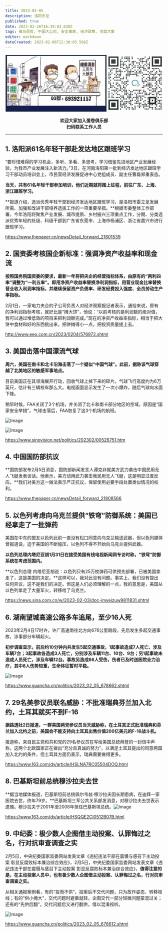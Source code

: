 ```yaml
---
title: 2023-02-05
description: 洛阳东征
published: true
date: 2023-02-26T16:39:03.038Z
tags: 俄乌局势, 中国大公司, 安全事故, 经济政策, 贪腐大案
editor: markdown
dateCreated: 2023-02-06T12:38:05.568Z
---
```


<center style="font-weight:bold;">
  <img src="/assets/join.png" alt="加入蛋卷俱乐部"><br/>
  <p>欢迎大家加入蛋卷俱乐部<br/>扫码联系工作人员</p>
</center>

---

## 1. 洛阳派61名年轻干部赴发达地区跟班学习

“要珍惜难得的学习机会，多听、多看、多思考，学习借鉴先进地区产业发展经验，为我市产业发展注入新活力。”3日，在河南洛阳第一批到经济发达地区跟班学习干部动员培训会上，市民营经济发展促进中心党组成员、副主任曹磊郑重表态。



**当天，共有61名年轻干部参加培训，他们近期就将踏上征程，前往广东、上海、浙江跟班学习。**



**报道介绍，选派优秀年轻干部到经济发达地区跟班学习，是洛阳市委立足发展所需、加强和改进干部培养选拔工作的一项重要举措。**根据市委整体工作部署，今年洛阳将聚焦产业发展、城市提质、乡村振兴三项重点工作，分期、分类选派优秀年轻的处级、科级干部到广东省东莞市、上海市杨浦区、浙江省嘉兴市进行跟班学习。

https://www.thepaper.cn/newsDetail_forward_21801539

## 2. 国资委考核国企新标准：强调净资产收益率和现金流

**按照国务院国资委的要求，最新一年将把央企的经营指标体系，由原有的“两利四率”调整为“一利五率”。即用净资产收益率替换净利润指标，用营业现金比率替换营业收入利润率指标，并继续保留资产负债率、研发经费投入强度、全员劳动生产率指标。**



2月1日，一家电力央企的子公司负责人对经济观察报记者表示，通俗来说，原有的净利润指标考核，就好比是“摊大饼”，他说：“以前考核的是利润额的绝对值，我可以通过堆低效的项目来把利润额完成。”现在的净资产收益率指标，相当于把大饼中食材和好的东西挑出来，把饼摊得小一点，把投资质量提上去。

http://www.eeo.com.cn/2023/0204/576972.shtml

## 3. 美国击落中国漂流气球

**周六，美国在南卡和北卡沿海击落了一个疑似“中国气球”。此前，据称该气球穿越了北美地区的敏感军事地点。**



目前美国正在其领海展开行动，回收气球上掉下来的碎片。气球飞行高度约为6万英尺，估计有三辆校车那么大。电视画面显示发生了一次小爆炸，随后气球向水面下降。



稍早时候，FAA关闭了3个机场，并关闭了北卡和南卡部分地区的空域，原因是“国家安全举措”。气球击落后，FAA恢复了这3个机场的航班。

![Image](https://img.bedtime.news/2023/02/06/63e0f4939c9b4.jpeg)

![Image](https://img.bedtime.news/2023/02/06/63e0f498bd5df.gif)

https://www.sinovision.net/politics/202302/00526751.htm

## 4. 中国国防部抗议

**国防部发布2月5日消息，国防部新闻发言人谭克非就美方武力袭击中国民用无人飞艇发表谈话。他表示，美方动用武力袭击我民用无人飞艇，这是明显过度反应。**我们对美方这一做法表示严正抗议，保留使用必要手段处置类似情况的权利。

https://www.thepaper.cn/newsDetail_forward_21808566



## 5. 以色列考虑向乌克兰提供“铁穹”防御系统：美国已经拿走了一批弹药

美国在中东的盟友以色列此前一直没有松口同意向乌克兰输送武器，但以色列媒体曾报道说，迫于美国的不断施压，以色列不得不开始向乌克兰提供武器。



**以色列总理内塔尼亚胡1月31日在接受美国有线电视新闻网专访时称，“铁穹”防御系统在考虑范围内。**



**以色列总理 内塔尼亚胡说：以色列只有25万枚弹药可供预先部署，已被美国拿走了，这是美国的决定。**这样可以，我对此没有问题。事实上，我们没有提出任何异议，这不是我们的决定。但这是人们必须理解的一点，我的意思是，美国从以色列拿走了大量军火，转移给了乌克兰。

https://news.sina.com.cn/w/2023-02-03/doc-imyeizuw9811831.shtml

## 6. 湖南望城高速公路多车追尾，至少16人死

2023年2月4日17时许，许广高速南往北方向676公里路段，先后发生多起交通事故，涉事部分车辆起火。



**初步调查显示，前后约10分钟内共发生5起交通事故，1起事故造成7人死亡、涉及车辆7台；3起事故各造成3人死亡，分别涉及车辆11台、10台、9台；另1起事故未造成人员死亡，涉及车辆12台。事故另造成66人受伤，伤者已及时送医院全力治疗，其中8人伤势较重，生命体征暂时平稳。**

![Image](https://img.bedtime.news/2023/02/06/63e0f49bb8bac.jpeg)

https://www.guancha.cn/politics/2023_02_05_678662.shtml

## 7. 29名美参议员联名威胁：不批准瑞典芬兰加入北约，土耳其就买不到F-16

**据路透社2日报道，一群美国两党参议员当天威胁称，在土耳其正式批准瑞典和芬兰加入北约之前，美国会不能支持向土耳其出售价值200亿美元的F-16战斗机。**



报道称，来自民主党和共和党的29名参议员在写给美国总统拜登的一封信中声称，这两个北欧国家正在做出“充分且真诚的努力”，以满足土耳其提出的同意两国加入北约的条件，但土耳其方面仍表示，瑞典需要做得更多。

https://www.163.com/dy/article/HSLNA7RC05504DOQ.html

## 8. 巴基斯坦前总统穆沙拉夫去世

**据当地媒体报道，巴基斯坦前总统佩尔韦兹·穆沙拉夫因长期患病，在迪拜一家医院去世，终年79岁。**巴基斯坦三军公共关系部发消息，对穆沙拉夫去世表示遗憾。穆沙拉夫于2001年至2008年担任巴基斯坦总统。![Image](https://img.bedtime.news/2023/02/06/63e0f49d6e595.jpeg)

https://www.163.com/dy/article/HSQQE2CI0512B07B.html

## 9. 中纪委：极少数人企图借主动投案、认罪悔过之名，行对抗审查调查之实

2月5日，中央纪委国家监委网站发表文章《违纪违法干部在震慑与感召下主动投案 彰显反腐败标本兼治综合效应》，2月5日，中央纪委国家监委网站发表文章《违纪违法干部在震慑与感召下主动投案 彰显反腐败标本兼治综合效应》，**值得注意的是，在主动投案人员中，也有极少数人企图借主动投案、认罪悔过之名，行对抗审查调查之实。**



从相关通报案例看，有的“投而不供”，投案后不交代问题，只为故作姿态、转移视线；有的“供小掩大”，交代问题时避重就轻，企图交代一部分轻微问题蒙混过关；还有的“先供后翻”，交代问题后又进行翻供，借以混淆视听。

![Image](https://img.bedtime.news/2023/02/06/63e0f49f1e3cc.jpeg)

https://www.guancha.cn/politics/2023_02_05_678612.shtml